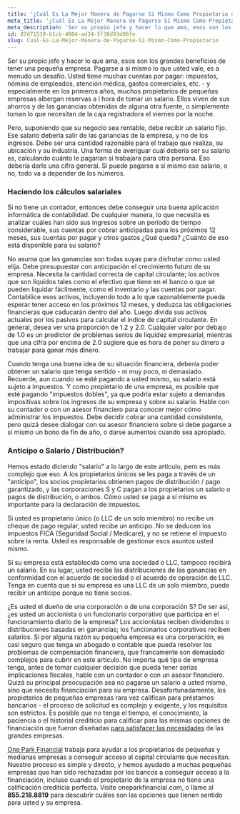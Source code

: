 ```yaml
---
title: '¿Cuál Es La Mejor Manera de Pagarse Sí Mismo Como Propietario de Una Empresa?'
meta_title: '¿Cuál Es La Mejor Manera de Pagarse Sí Mismo Como Propietario de Una Empresa?'
meta_description: 'Ser su propio jefe y hacer lo que ama, esos son los grandes beneficios de tener una pequeña empresa. Pagarse a sí mismo lo que usted vale, es a menudo un desafío. Pero, suponiendo que su negocio sea rentable, debe recibir un salario fijo. Ese salario debería salir de las ganancias de la empresa, y no de los ingresos. Debe ser una cantidad razonable para el trabajo que realiza, su ubicación y su industria.'
id: 87d71530-b1cb-4004-ad34-5f38d93d86fe
slug: Cual-Es-La-Mejor-Manera-de-Pagarse-Si-Mismo-Como-Propietario
---
```

Ser su propio jefe y hacer lo que ama, esos son los grandes beneficios de tener una pequeña empresa. Pagarse a sí mismo lo que usted vale, es a menudo un desafío. Usted tiene muchas cuentas por pagar: impuestos, nómina de empleados, atención médica, gastos comerciales, etc. - y especialmente en los primeros años, muchos propietarios de pequeñas empresas albergan reservas a l hora de tomar un salario. Ellos viven de sus ahorros y de las ganancias obtenidas de alguna otra fuente, o simplemente toman lo que necesitan de la caja registradora el viernes por la noche.

Pero, suponiendo que su negocio sea rentable, debe recibir un salario fijo. Ese salario debería salir de las ganancias de la empresa, y no de los ingresos. Debe ser una cantidad razonable para el trabajo que realiza, su ubicación y su industria. 
Una forma de averiguar cuál debería ser su salario es, calculando cuánto le pagarían si trabajara para otra persona. Eso debería darle una cifra general. Si puede pagarse a sí mismo ese salario, o no, todo va a depender de los números.

### Haciendo los cálculos salariales

Si no tiene un contador, entonces debe conseguir una buena aplicación informática de contabilidad. De cualquier manera, lo que necesita es analizar cuáles han sido sus  ingresos sobre un período de tiempo considerable, sus cuentas por cobrar anticipadas para los próximos 12 meses, sus cuentas por pagar y otros gastos ¿Qué queda? ¿Cuánto de eso está disponible para su salario? 

No asuma que las ganancias son todas suyas para disfrutar como usted elija. Debe presupuestar con anticipación el crecimiento futuro de su empresa. Necesita la cantidad correcta de capital circulante; los activos que son líquidos tales como el efectivo que tiene en el banco o que se pueden liquidar fácilmente, como el inventario y las cuentas por pagar. Contabilice esos activos, incluyendo todo a lo que razonablemente pueda esperar tener acceso en los próximos 12 meses, y deduzca las obligaciones financieras que caducarán dentro del año. Luego divida sus activos actuales por los pasivos para calcular el índice de capital circulante. En general, desea ver una proporción de 1.2 y 2.0. Cualquier valor por debajo de 1.0 es un predictor de problemas serios de liquidez empresarial, mientras que una cifra por encima de 2.0 sugiere que es hora de poner su dinero a trabajar para ganar más dinero.

Cuando tenga una buena idea de su situación financiera, debería poder obtener un salario que tenga sentido - ni muy poco, ni demasiado. Recuerde, aun cuando se esté pagando a usted mismo, su salario está sujeto a impuestos. Y como propietario de una empresa, es posible que esté pagando "impuestos dobles", ya que podría estar sujeto a demandas impositivas sobre los ingresos de su empresa y sobre su salario. Hable con su contador o con un asesor financiero para conocer mejor  cómo administrar los impuestos. Debe decidir cobrar una cantidad consistente, pero quizá desee dialogar con su asesor financiero sobre si debe pagarse a sí mismo un bono de fin de año, o darse aumentos cuando sea apropiado.

### Anticipo o Salario / Distribución?

Hemos estado diciendo "salario" a lo largo de este artículo, pero es más complejo que eso. A los propietarios únicos se les paga a través de un "anticipo", los socios propietarios obtienen pagos de distribución / pago garantizado, y las corporaciones S y C pagan a los propietarios un salario o pagos de distribución, o ambos. Cómo usted se paga a sí mismo es importante para la declaración de impuestos. 

Si usted es propietario único (o LLC de un solo miembro) no recibe un cheque de pago regular, usted recibe un anticipo. No se deducen los impuestos FICA (Seguridad Social / Medicare), y no se retiene el impuesto sobre la renta. Usted es responsable de gestionar esos asuntos usted mismo.  

Si su empresa está establecida como una sociedad o LLC, tampoco recibirá un salario. En su lugar, usted recibe las distribuciones de las ganancias en conformidad con el acuerdo de sociedad o el acuerdo de operación de LLC. Tenga en cuenta que si su empresa es una LLC de un solo miembro, puede recibir un anticipo porque no tiene socios.

¿Es usted el dueño de una corporación o de una corporación S? De ser así, ¿es usted un accionista o un funcionario corporativo que participa en el funcionamiento diario de la empresa? Los accionistas reciben dividendos o distribuciones basadas en ganancias; los funcionarios corporativos reciben salarios. Si por alguna razón su pequeña empresa es una corporación, es casi seguro que tenga un abogado o contable que pueda resolver los problemas de compensación financiera, que francamente son demasiado complejos para cubrir en este artículo. 
No importa qué tipo de empresa tenga, antes de tomar cualquier decisión que pueda tener serias implicaciones fiscales, hable con un contador o con un asesor financiero.
Quizá su principal preocupación sea no pagarse un salario a usted mismo, sino que necesita financiación para su empresa. Desafortunadamente, los propietarios de pequeñas empresas rara vez califican para préstamos bancarios - el proceso de solicitud es complejo y exigente, y los requisitos son estrictos. Es posible que no tenga el tiempo, el conocimiento, la paciencia o el historial crediticio para calificar para las mismas opciones de financiación que fueron diseñadas [para satisfacer las necesidades](https://www.oneparkfinancial.com/es/) de las grandes empresas.

[One Park Financial](https://www.oneparkfinancial.com/es/) trabaja para ayudar a los propietarios de pequeñas y medianas empresas a conseguir acceso al capital circulante que necesitan. Nuestro proceso es simple y directo, y hemos ayudado a muchas pequeñas empresas que han sido rechazadas por los bancos a conseguir acceso a la financiación, incluso cuando el propietario de la empresa no tiene una calificación crediticia perfecta. Visite oneparkfinancial.com, o llame al **855.218.8819** para descubrir cuáles son las opciones que tienen sentido para usted y su empresa.
